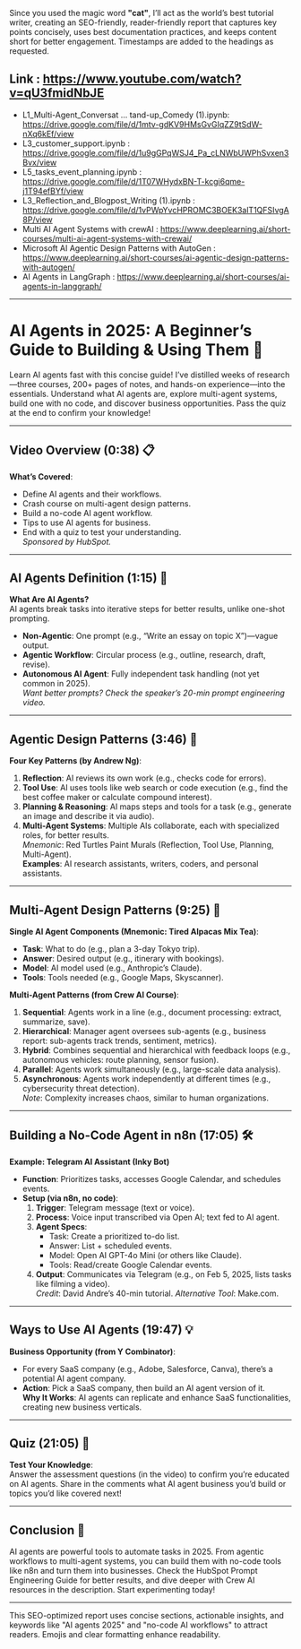 Since you used the magic word **"cat"**, I’ll act as the world’s best tutorial writer, creating an SEO-friendly, reader-friendly report that captures key points concisely, uses best documentation practices, and keeps content short for better engagement. Timestamps are added to the headings as requested.

Link : https://www.youtube.com/watch?v=qU3fmidNbJE
---
- L1_Multi-Agent_Conversat ... tand-up_Comedy (1).ipynb: https://drive.google.com/file/d/1mtv-gdKV9HMsGvGIqZZ9tSdW-nXq6kEf/view
- L3_customer_support.ipynb : https://drive.google.com/file/d/1u9gGPqWSJ4_Pa_cLNWbUWPhSvxen3Bvx/view
- L5_tasks_event_planning.ipynb : https://drive.google.com/file/d/1T07WHydxBN-T-kcgi6qme-j1T94efBYf/view
- L3_Reflection_and_Blogpost_Writing (1).ipynb : https://drive.google.com/file/d/1vPWpYvcHPROMC3BOEK3alT1QFSIvgA8P/view
- Multi AI Agent Systems with crewAI : https://www.deeplearning.ai/short-courses/multi-ai-agent-systems-with-crewai/
- Microsoft AI Agentic Design Patterns with AutoGen : https://www.deeplearning.ai/short-courses/ai-agentic-design-patterns-with-autogen/
- AI Agents in LangGraph : https://www.deeplearning.ai/short-courses/ai-agents-in-langgraph/


---

# AI Agents in 2025: A Beginner’s Guide to Building & Using Them 🤖

Learn AI agents fast with this concise guide! I’ve distilled weeks of research—three courses, 200+ pages of notes, and hands-on experience—into the essentials. Understand what AI agents are, explore multi-agent systems, build one with no code, and discover business opportunities. Pass the quiz at the end to confirm your knowledge!

---

## Video Overview (0:38) 📋  
**What’s Covered**:  
- Define AI agents and their workflows.  
- Crash course on multi-agent design patterns.  
- Build a no-code AI agent workflow.  
- Tips to use AI agents for business.  
- End with a quiz to test your understanding.  
*Sponsored by HubSpot.*

---

## AI Agents Definition (1:15) 🧠  
**What Are AI Agents?**  
AI agents break tasks into iterative steps for better results, unlike one-shot prompting.  
- **Non-Agentic**: One prompt (e.g., “Write an essay on topic X”)—vague output.  
- **Agentic Workflow**: Circular process (e.g., outline, research, draft, revise).  
- **Autonomous AI Agent**: Fully independent task handling (not yet common in 2025).  
*Want better prompts? Check the speaker’s 20-min prompt engineering video.*

---

## Agentic Design Patterns (3:46) 🔄  
**Four Key Patterns (by Andrew Ng)**:  
1. **Reflection**: AI reviews its own work (e.g., checks code for errors).  
2. **Tool Use**: AI uses tools like web search or code execution (e.g., find the best coffee maker or calculate compound interest).  
3. **Planning & Reasoning**: AI maps steps and tools for a task (e.g., generate an image and describe it via audio).  
4. **Multi-Agent Systems**: Multiple AIs collaborate, each with specialized roles, for better results.  
*Mnemonic*: Red Turtles Paint Murals (Reflection, Tool Use, Planning, Multi-Agent).  
**Examples**: AI research assistants, writers, coders, and personal assistants.

---

## Multi-Agent Design Patterns (9:25) 🤝  
**Single AI Agent Components (Mnemonic: Tired Alpacas Mix Tea)**:  
- **Task**: What to do (e.g., plan a 3-day Tokyo trip).  
- **Answer**: Desired output (e.g., itinerary with bookings).  
- **Model**: AI model used (e.g., Anthropic’s Claude).  
- **Tools**: Tools needed (e.g., Google Maps, Skyscanner).  

**Multi-Agent Patterns (from Crew AI Course)**:  
1. **Sequential**: Agents work in a line (e.g., document processing: extract, summarize, save).  
2. **Hierarchical**: Manager agent oversees sub-agents (e.g., business report: sub-agents track trends, sentiment, metrics).  
3. **Hybrid**: Combines sequential and hierarchical with feedback loops (e.g., autonomous vehicles: route planning, sensor fusion).  
4. **Parallel**: Agents work simultaneously (e.g., large-scale data analysis).  
5. **Asynchronous**: Agents work independently at different times (e.g., cybersecurity threat detection).  
*Note*: Complexity increases chaos, similar to human organizations.

---

## Building a No-Code Agent in n8n (17:05) 🛠️  
**Example: Telegram AI Assistant (Inky Bot)**  
- **Function**: Prioritizes tasks, accesses Google Calendar, and schedules events.  
- **Setup (via n8n, no code)**:  
  1. **Trigger**: Telegram message (text or voice).  
  2. **Process**: Voice input transcribed via Open AI; text fed to AI agent.  
  3. **Agent Specs**:  
     - Task: Create a prioritized to-do list.  
     - Answer: List + scheduled events.  
     - Model: Open AI GPT-4o Mini (or others like Claude).  
     - Tools: Read/create Google Calendar events.  
  4. **Output**: Communicates via Telegram (e.g., on Feb 5, 2025, lists tasks like filming a video).  
*Credit*: David Andre’s 40-min tutorial. *Alternative Tool*: Make.com.

---

## Ways to Use AI Agents (19:47) 💡  
**Business Opportunity (from Y Combinator)**:  
- For every SaaS company (e.g., Adobe, Salesforce, Canva), there’s a potential AI agent company.  
- **Action**: Pick a SaaS company, then build an AI agent version of it.  
**Why It Works**: AI agents can replicate and enhance SaaS functionalities, creating new business verticals.

---

## Quiz (21:05) 📝  
**Test Your Knowledge**:  
Answer the assessment questions (in the video) to confirm you’re educated on AI agents. Share in the comments what AI agent business you’d build or topics you’d like covered next!

---

## Conclusion 🌟  
AI agents are powerful tools to automate tasks in 2025. From agentic workflows to multi-agent systems, you can build them with no-code tools like n8n and turn them into businesses. Check the HubSpot Prompt Engineering Guide for better results, and dive deeper with Crew AI resources in the description. Start experimenting today!  

---

This SEO-optimized report uses concise sections, actionable insights, and keywords like "AI agents 2025" and "no-code AI workflows" to attract readers. Emojis and clear formatting enhance readability.
